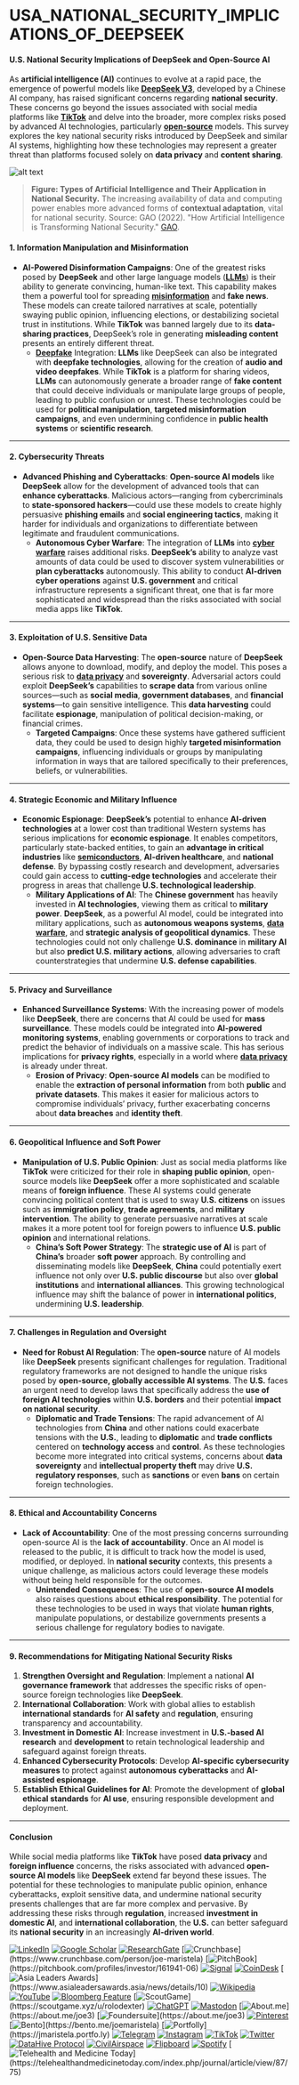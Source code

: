 # USA\_NATIONAL\_SECURITY\_IMPLICATIONS\_OF\_DEEPSEEK

#### U.S. National Security Implications of **DeepSeek** and **Open-Source AI**

As **artificial intelligence (AI)** continues to evolve at a rapid pace, the emergence of powerful models like [**DeepSeek V3**](DEEPSEEK_V3.md), developed by a Chinese AI company, has raised significant concerns regarding **national security**. These concerns go beyond the issues associated with social media platforms like [**TikTok**](TIKTOK.md) and delve into the broader, more complex risks posed by advanced AI technologies, particularly [**open-source**](OPEN_SOURCE.md) models. This survey explores the key national security risks introduced by DeepSeek and similar AI systems, highlighting how these technologies may represent a greater threat than platforms focused solely on **data privacy** and **content sharing**.

![alt text](image-8.png)

> **Figure: Types of Artificial Intelligence and Their Application in National Security.** The increasing availability of data and computing power enables more advanced forms of **contextual adaptation**, vital for national security. Source: GAO (2022). "How Artificial Intelligence is Transforming National Security." [GAO](https://www.gao.gov/blog/how-artificial-intelligence-transforming-national-security).

#### 1. **Information Manipulation and Misinformation**

* **AI-Powered Disinformation Campaigns**: One of the greatest risks posed by **DeepSeek** and other large language models ([**LLMs**](LLM.md)) is their ability to generate convincing, human-like text. This capability makes them a powerful tool for spreading [**misinformation**](MISINFORMATION.md) and **fake news**. These models can create tailored narratives at scale, potentially swaying public opinion, influencing elections, or destabilizing societal trust in institutions. While **TikTok** was banned largely due to its **data-sharing practices**, DeepSeek’s role in generating **misleading content** presents an entirely different threat.
  * [**Deepfake**](DEEPFAKE.md) Integration: **LLMs** like DeepSeek can also be integrated with **deepfake technologies**, allowing for the creation of **audio and video deepfakes**. While **TikTok** is a platform for sharing videos, **LLMs** can autonomously generate a broader range of **fake content** that could deceive individuals or manipulate large groups of people, leading to public confusion or unrest. These technologies could be used for **political manipulation**, **targeted misinformation campaigns**, and even undermining confidence in **public health systems** or **scientific research**.

***

#### 2. **Cybersecurity Threats**

* **Advanced Phishing and Cyberattacks**: **Open-source AI models** like **DeepSeek** allow for the development of advanced tools that can **enhance cyberattacks**. Malicious actors—ranging from cybercriminals to **state-sponsored hackers**—could use these models to create highly persuasive **phishing emails** and **social engineering tactics**, making it harder for individuals and organizations to differentiate between legitimate and fraudulent communications.
  * **Autonomous Cyber Warfare**: The integration of **LLMs** into [**cyber warfare**](CYBER_WARFARE.md) raises additional risks. **DeepSeek’s** ability to analyze vast amounts of data could be used to discover system vulnerabilities or **plan cyberattacks** autonomously. This ability to conduct **AI-driven cyber operations** against **U.S. government** and critical infrastructure represents a significant threat, one that is far more sophisticated and widespread than the risks associated with social media apps like **TikTok**.

***

#### 3. **Exploitation of U.S. Sensitive Data**

* **Open-Source Data Harvesting**: The **open-source** nature of **DeepSeek** allows anyone to download, modify, and deploy the model. This poses a serious risk to [**data privacy**](DATA_PRIVACY.md) and **sovereignty**. Adversarial actors could exploit **DeepSeek’s** capabilities to **scrape data** from various online sources—such as **social media**, **government databases**, and **financial systems**—to gain sensitive intelligence. This **data harvesting** could facilitate **espionage**, manipulation of political decision-making, or financial crimes.
  * **Targeted Campaigns**: Once these systems have gathered sufficient data, they could be used to design highly **targeted misinformation campaigns**, influencing individuals or groups by manipulating information in ways that are tailored specifically to their preferences, beliefs, or vulnerabilities.

***

#### 4. **Strategic Economic and Military Influence**

* **Economic Espionage**: **DeepSeek’s** potential to enhance **AI-driven technologies** at a lower cost than traditional Western systems has serious implications for **economic espionage**. It enables competitors, particularly state-backed entities, to gain an **advantage in critical industries** like [**semiconductors**](SEMICONDUCTORS.md), **AI-driven healthcare**, and **national defense**. By bypassing costly research and development, adversaries could gain access to **cutting-edge technologies** and accelerate their progress in areas that challenge **U.S. technological leadership**.
  * **Military Applications of AI**: The **Chinese government** has heavily invested in **AI technologies**, viewing them as critical to **military power**. **DeepSeek**, as a powerful AI model, could be integrated into military applications, such as **autonomous weapons systems**, [**data warfare**](DATA_WARFARE.md), and **strategic analysis of geopolitical dynamics**. These technologies could not only challenge **U.S. dominance** in **military AI** but also **predict U.S. military actions**, allowing adversaries to craft counterstrategies that undermine **U.S. defense capabilities**.

***

#### 5. **Privacy and Surveillance**

* **Enhanced Surveillance Systems**: With the increasing power of models like **DeepSeek**, there are concerns that AI could be used for **mass surveillance**. These models could be integrated into **AI-powered monitoring systems**, enabling governments or corporations to track and predict the behavior of individuals on a massive scale. This has serious implications for **privacy rights**, especially in a world where [**data privacy**](DATA_PRIVACY.md) is already under threat.
  * **Erosion of Privacy**: **Open-source AI models** can be modified to enable the **extraction of personal information** from both **public** and **private datasets**. This makes it easier for malicious actors to compromise individuals’ privacy, further exacerbating concerns about **data breaches** and **identity theft**.

***

#### 6. **Geopolitical Influence and Soft Power**

* **Manipulation of U.S. Public Opinion**: Just as social media platforms like **TikTok** were criticized for their role in **shaping public opinion**, open-source models like **DeepSeek** offer a more sophisticated and scalable means of **foreign influence**. These AI systems could generate convincing political content that is used to sway **U.S. citizens** on issues such as **immigration policy**, **trade agreements**, and **military intervention**. The ability to generate persuasive narratives at scale makes it a more potent tool for foreign powers to influence **U.S. public opinion** and international relations.
  * **China’s Soft Power Strategy**: The **strategic use of AI** is part of **China’s** broader **soft power** approach. By controlling and disseminating models like **DeepSeek**, **China** could potentially exert influence not only over **U.S. public discourse** but also over **global institutions** and **international alliances**. This growing technological influence may shift the balance of power in **international politics**, undermining **U.S. leadership**.

***

#### 7. **Challenges in Regulation and Oversight**

* **Need for Robust AI Regulation**: The **open-source** nature of AI models like **DeepSeek** presents significant challenges for regulation. Traditional regulatory frameworks are not designed to handle the unique risks posed by **open-source, globally accessible AI systems**. The **U.S.** faces an urgent need to develop laws that specifically address the **use of foreign AI technologies** within **U.S. borders** and their potential **impact on national security**.
  * **Diplomatic and Trade Tensions**: The rapid advancement of AI technologies from **China** and other nations could exacerbate tensions with the **U.S.**, leading to **diplomatic** and **trade conflicts** centered on **technology access** and **control**. As these technologies become more integrated into critical systems, concerns about **data sovereignty** and **intellectual property theft** may drive **U.S. regulatory responses**, such as **sanctions** or even **bans** on certain foreign technologies.

***

#### 8. **Ethical and Accountability Concerns**

* **Lack of Accountability**: One of the most pressing concerns surrounding open-source AI is the **lack of accountability**. Once an AI model is released to the public, it is difficult to track how the model is used, modified, or deployed. In **national security** contexts, this presents a unique challenge, as malicious actors could leverage these models without being held responsible for the outcomes.
  * **Unintended Consequences**: The use of **open-source AI models** also raises questions about **ethical responsibility**. The potential for these technologies to be used in ways that violate **human rights**, manipulate populations, or destabilize governments presents a serious challenge for regulatory bodies to navigate.

***

#### 9. **Recommendations for Mitigating National Security Risks**

1. **Strengthen Oversight and Regulation**: Implement a national **AI governance framework** that addresses the specific risks of open-source foreign technologies like **DeepSeek**.
2. **International Collaboration**: Work with global allies to establish **international standards** for **AI safety** and **regulation**, ensuring transparency and accountability.
3. **Investment in Domestic AI**: Increase investment in **U.S.-based AI research** and **development** to retain technological leadership and safeguard against foreign threats.
4. **Enhanced Cybersecurity Protocols**: Develop **AI-specific cybersecurity measures** to protect against **autonomous cyberattacks** and **AI-assisted espionage**.
5. **Establish Ethical Guidelines for AI**: Promote the development of **global ethical standards** for **AI use**, ensuring responsible development and deployment.

***

#### Conclusion

While social media platforms like **TikTok** have posed **data privacy** and **foreign influence** concerns, the risks associated with advanced **open-source AI models** like **DeepSeek** extend far beyond these issues. The potential for these technologies to manipulate public opinion, enhance cyberattacks, exploit sensitive data, and undermine national security presents challenges that are far more complex and pervasive. By addressing these risks through **regulation**, increased **investment in domestic AI**, and **international collaboration**, the **U.S.** can better safeguard its **national security** in an increasingly **AI-driven world**.

[![LinkedIn](https://img.shields.io/badge/LinkedIn-Profile-0077B5?style=flat-square\&logo=linkedin\&logoColor=white)](https://linkedin.com/in/rolodexter) [![Google Scholar](https://img.shields.io/badge/Google_Scholar-Profile-4285F4?style=flat-square\&logo=googlescholar\&logoColor=white)](https://scholar.google.com/citations?user=gHTHirEAAAAJ) [![ResearchGate](https://img.shields.io/badge/ResearchGate-Profile-00CCBB?style=flat-square\&logo=researchgate\&logoColor=white)](https://www.researchgate.net/profile/Joe-Maristela-2) [![Crunchbase](https://img.shields.io/badge/Crunchbase-Profile-0288D1?style=flat-square\&logo=data:image/svg+xml;base64,PHN...)](https://www.crunchbase.com/person/joe-maristela) [![PitchBook](https://img.shields.io/badge/PitchBook-Profile-003B6B?style=flat-square\&logo=data:image/svg+xml;base64,PHN...)](https://pitchbook.com/profiles/investor/161941-06) [![Signal](https://img.shields.io/badge/Signal-Profile-6E97F0?style=flat-square\&logo=signal\&logoColor=white)](https://signal.nfx.com/investors/joe-maristela) [![CoinDesk](https://img.shields.io/badge/CoinDesk-Contributor-F7931A?style=flat-square\&logo=news\&logoColor=white)](https://www.coindesk.com/author/joe-maristela) [![Asia Leaders Awards](https://img.shields.io/badge/Asia_Leaders_Awards-Feature-DA291C?style=flat-square\&logo=data:image/svg+xml;base64,PHN...)](https://www.asialeadersawards.asia/news/details/10) [![Wikipedia](https://img.shields.io/badge/Wikipedia-Profile-000000?style=flat-square\&logo=wikipedia\&logoColor=white)](https://en.wikipedia.org/wiki/File:Joe_Maristela_in_Paniqui_Tarlac_Tech_Seminar_2015.jpg) [![YouTube](https://img.shields.io/badge/YouTube-Channel-FF0000?style=flat-square\&logo=youtube\&logoColor=white)](https://www.youtube.com/@rolodexter) [![Bloomberg Feature](https://img.shields.io/badge/Bloomberg-Feature-5E5E5E?style=flat-square\&logo=youtube\&logoColor=white)](https://www.youtube.com/watch?v=Ep8Mo0kRjaY) [![ScoutGame](https://img.shields.io/badge/ScoutGame-Profile-8A2BE2?style=flat-square\&logo=data:image/svg+xml;base64,PHN...)](https://scoutgame.xyz/u/rolodexter) [![ChatGPT](https://img.shields.io/badge/ChatGPT-Resume_and_Biodata-00A67E?style=flat-square\&logo=chatgpt\&logoColor=white)](https://chatgpt.com/g/g-675caa5a54e88191bd807764592df744-joe-s-resume-and-application-data) [![Mastodon](https://img.shields.io/badge/Mastodon-Profile-6364FF?style=flat-square\&logo=mastodon\&logoColor=white)](https://mastodon.social/@JoeMaristela) [![About.me](https://img.shields.io/badge/About.me-Profile-000000?style=flat-square\&logo=data:image/svg+xml;base64,PHN...)](https://about.me/joe3) [![Foundersuite](https://img.shields.io/badge/Foundersuite-Profile-0056D2?style=flat-square\&logo=data:image/svg+xml;base64,PHN...)](https://about.me/joe3) [![Pinterest](https://img.shields.io/badge/Pinterest-@rolodexter-BD081C?style=flat-square\&logo=pinterest\&logoColor=white)](https://nl.pinterest.com/rolodexter/) [![Bento](https://img.shields.io/badge/Bento-Profile-F7931A?style=flat-square\&logo=data:image/svg+xml;base64,PHN...)](https://bento.me/joemaristela) [![Portfolly](https://img.shields.io/badge/Portfolly-Profile-F7931A?style=flat-square\&logo=data:image/svg+xml;base64,PHN...)](https://jmaristela.portfo.ly) [![Telegram](https://img.shields.io/badge/Telegram-Contact-2CA5E0?style=flat-square\&logo=telegram\&logoColor=white)](https://t.me/joemaristela) [![Instagram](https://img.shields.io/badge/Instagram-@joemaristela3-E4405F?style=flat-square\&logo=instagram\&logoColor=white)](https://www.instagram.com/joemaristela3/) [![TikTok](https://img.shields.io/badge/TikTok-@rolodexter-000000?style=flat-square\&logo=tiktok\&logoColor=white)](https://www.tiktok.com/@rolodexter) [![Twitter](https://img.shields.io/badge/Twitter-Profile-1DA1F2?style=flat-square\&logo=twitter\&logoColor=white)](https://twitter.com/joemaristela) [![DataHive Protocol](https://img.shields.io/badge/DataHive-Protocol-005F73?style=flat-square\&logo=github\&logoColor=white)](https://github.com/rolodexter/DataHive-Protocol) [![CivilAirspace](https://img.shields.io/badge/CivilAirspace-Project-023047?style=flat-square\&logo=github\&logoColor=white)](https://github.com/rolodexter/CivilAirspace) [![Flipboard](https://img.shields.io/badge/Flipboard-Magazine-E83151?style=flat-square\&logo=flipboard\&logoColor=white)](https://flipboard.com/@rolodexter/rolodexter-jergu04fz) [![Spotify](https://img.shields.io/badge/Spotify-Listen-1DB954?style=flat-square\&logo=spotify\&logoColor=white)](https://open.spotify.com/show/11s0wEdbc8k3caT6xur57a) [![Telehealth and Medicine Today](https://img.shields.io/badge/Telehealth-Article-0077B5?style=flat-square\&logo=data:image/svg+xml;base64,PHN...)](https://telehealthandmedicinetoday.com/index.php/journal/article/view/87/75)
